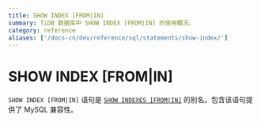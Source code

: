 ```yaml
---
title: SHOW INDEX [FROM|IN]
summary: TiDB 数据库中 SHOW INDEX [FROM|IN] 的使用概况。
category: reference
aliases: ['/docs-cn/dev/reference/sql/statements/show-index/']
---
```


# SHOW INDEX [FROM|IN]

`SHOW INDEX [FROM|IN]` 语句是 [`SHOW INDEXES [FROM|IN]`](/sql-statements/sql-statement-show-indexes.md) 的别名。包含该语句提供了 MySQL 兼容性。
